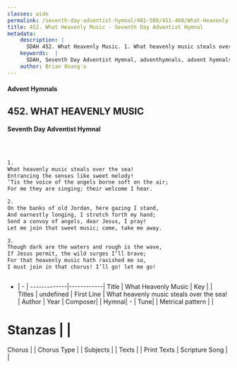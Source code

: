 ```yaml
---
classes: wide
permalink: /seventh-day-adventist-hymnal/401-500/451-460/What-Heavenly-Music/
title: 452. What Heavenly Music - Seventh Day Adventist Hymnal
metadata:
    description: |
      SDAH 452. What Heavenly Music. 1. What heavenly music steals over the sea! Entrancing the senses like sweet melody! ‘Tis the voice of the angels borne soft on the air; For me they are singing; their welcome I hear.
    keywords:  |
      SDAH, Seventh Day Adventist Hymnal, adventhymnals, advent hymnals, What Heavenly Music, What heavenly music steals over the sea! 
    author: Brian Onang'o
---
```


#### Advent Hymnals
## 452. WHAT HEAVENLY MUSIC
#### Seventh Day Adventist Hymnal

```txt



1.
What heavenly music steals over the sea!
Entrancing the senses like sweet melody!
‘Tis the voice of the angels borne soft on the air;
For me they are singing; their welcome I hear.

2.
On the banks of old Jordan, here gazing I stand,
And earnestly longing, I stretch forth my hand;
Send a convoy of angels, dear Jesus, I pray!
Let me join that sweet music; come, take me away.

3.
Though dark are the waters and rough is the wave,
If Jesus permit, the wild surges I’ll brave;
For that heavenly music hath ravished me so,
I must join in that chorus! I’ll go! let me go!



```

- |   -  |
-------------|------------|
Title | What Heavenly Music |
Key |  |
Titles | undefined |
First Line | What heavenly music steals over the sea! |
Author | 
Year | 
Composer|  |
Hymnal|  - |
Tune|  |
Metrical pattern | |
# Stanzas |  |
Chorus |  |
Chorus Type |  |
Subjects |  |
Texts |  |
Print Texts | 
Scripture Song |  |
  
